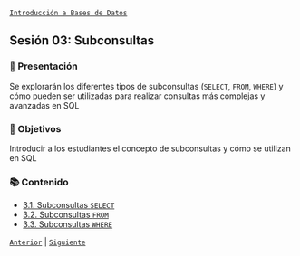 [`Introducción a Bases de Datos`](../README.md)

## Sesión 03: Subconsultas

### 🌿 Presentación 

Se explorarán los diferentes tipos de subconsultas (`SELECT`, `FROM`, `WHERE`) y cómo pueden ser utilizadas para realizar consultas más complejas y avanzadas en SQL

### 🎯 Objetivos

Introducir a los estudiantes el concepto de subconsultas y cómo se utilizan en SQL

### 📚 Contenido

- [3.1. Subconsultas `SELECT`](tema01/README.md)
- [3.2. Subconsultas `FROM`](tema02/README.md)
- [3.3. Subconsultas `WHERE`](tema03/README.md)

[`Anterior`](../sesion02/tema03/reto03/README.md) | [`Siguiente`](tema01/README.md)
